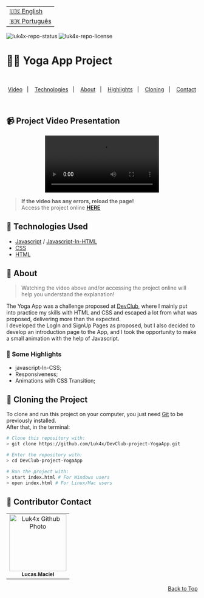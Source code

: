 <table align="right">
  <tr>
    <td>
      <a href="readme-en.md">🇺🇸 English</a>
    </td>
  </tr>
  <tr>
    <td>
      <a href="README.md">🇧🇷 Português</a>
    </td>
  </tr>
</table>

![luk4x-repo-status](https://img.shields.io/badge/Status-Finished-lightgrey?style=for-the-badge&logo=headspace&logoColor=green&color=lightgrey)
![luk4x-repo-license](https://img.shields.io/github/license/Luk4x/DevClub-project-YogaApp?style=for-the-badge&logo=unlicense&logoColor=lightgrey)
# 🧘‍♀️ Yoga App Project

<br>
<p align="center">
  <a href="#-project-video-presentation">Video</a>&nbsp;&nbsp;&nbsp;|&nbsp;&nbsp;&nbsp;
  <a href="#-technologies-used">Technologies</a>&nbsp;&nbsp;&nbsp;|&nbsp;&nbsp;&nbsp;
  <a href="#-about">About</a>&nbsp;&nbsp;&nbsp;|&nbsp;&nbsp;&nbsp;
  <a href="#-some-highlights">Highlights</a>&nbsp;&nbsp;&nbsp;|&nbsp;&nbsp;&nbsp;
  <a href="#-cloning-the-project">Cloning</a>&nbsp;&nbsp;&nbsp;|&nbsp;&nbsp;&nbsp;
  <a href="#-contributor-contact">Contact</a>
</p>
<br>

## 📹 Project Video Presentation
<div align="center">
  <video src="https://user-images.githubusercontent.com/86276393/153770640-61d6efd8-9719-4bd0-bd0f-5d03e6d1ebe5.mp4">
</div>
  
> **If the video has any errors, reload the page!**<br>
> Access the project online **[HERE](https://luk4x.github.io/DevClub-project-YogaApp/)**

## 🚀 Technologies Used

-   [Javascript](https://developer.mozilla.org/en-US/docs/Web/JavaScript) / [Javascript-In-HTML](https://www.w3schools.com/html/html_scripts.asp)
-   [CSS](https://developer.mozilla.org/en-US/docs/Web/CSS)
-   [HTML](https://developer.mozilla.org/en-US/docs/Web/HTML)

## 📝 About

> Watching the video above and/or accessing the project online will help you understand the explanation!

The Yoga App was a challenge proposed at [DevClub](https://rodolfomori.com.br/devclub/), where I mainly put into practice my skills with HTML and CSS and escaped a lot from what was proposed, delivering more than the expected.<br>
I developed the LogIn and SignUp Pages as proposed, but I also decided to develop an introduction page to the App, and I took the opportunity to make a small animation with the help of Javascript.

### 📌 Some Highlights

- javascript-In-CSS;
- Responsiveness;
- Animations with CSS Transition;

## 📖 Cloning the Project

To clone and run this project on your computer, you just need [Git](https://git-scm.com/) to be previously installed.<br>
After that, in the terminal:

```bash
# Clone this repository with:
> git clone https://github.com/Luk4x/DevClub-project-YogaApp.git

# Enter the repository with:
> cd DevClub-project-YogaApp

# Run the project with:
> start index.html # For Windows users
> open index.html # For Linux/Mac users
```

## 🤝 Contributor Contact

<table>
  <tr>
    <td align="center">
      <a href="https://www.linkedin.com/in/lucasmacielf/">
        <img src="https://avatars.githubusercontent.com/Luk4x" width="150px;" alt="Luk4x Github Photo"/><br>
        <sub>
          <b>Lucas Maciel</b>
        </sub>
      </a>
    </td>
  </tr>
</table>

<p align="right">
  <a href="#%EF%B8%8F-yoga-app-project">Back to Top</a>
</p>
